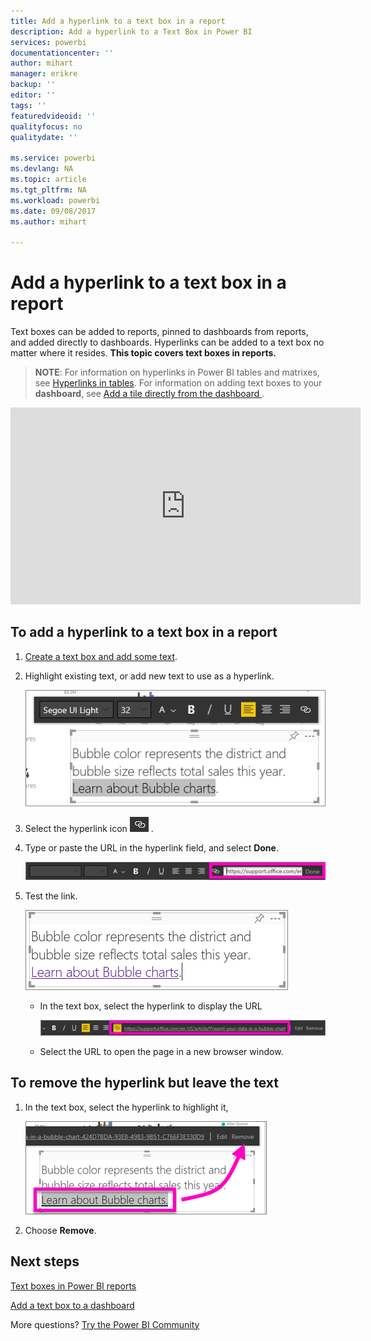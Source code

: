 ```yaml
---
title: Add a hyperlink to a text box in a report
description: Add a hyperlink to a Text Box in Power BI
services: powerbi
documentationcenter: ''
author: mihart
manager: erikre
backup: ''
editor: ''
tags: ''
featuredvideoid: ''
qualityfocus: no
qualitydate: ''

ms.service: powerbi
ms.devlang: NA
ms.topic: article
ms.tgt_pltfrm: NA
ms.workload: powerbi
ms.date: 09/08/2017
ms.author: mihart

---
```

# Add a hyperlink to a text box in a report
Text boxes can be added to reports, pinned to dashboards from reports, and added directly to dashboards. Hyperlinks can be added to a text box no matter where it resides. **This topic covers text boxes in reports.**

> **NOTE**: For information on hyperlinks in Power BI tables and matrixes, see [Hyperlinks in tables](powerbi-service-hyperlinks-in-tables.md). For information on adding text boxes to your **dashboard**, see [Add a tile directly from the dashboard ](powerbi-service-add-a-widget-to-a-dashboard.md). 
> 
> 

<iframe width="560" height="315" src="https://www.youtube.com/embed/_3q6VEBhGew#t=0m55s" frameborder="0" allowfullscreen></iframe>


## To add a hyperlink to a text box in a report
1. [Create a text box and add some text](powerbi-service-text-boxes-in-reports.md). 
2. Highlight existing text, or add new text to use as a hyperlink.
   
   ![](media/powerbi-service-add-a-hyperlink-to-a-text-box/power-bi-hyperlink-new.png)
3. Select the hyperlink icon  ![](media/powerbi-service-add-a-hyperlink-to-a-text-box/power-bi-hyperlink-icon.png) .
4. Type or paste the URL in the hyperlink field, and select **Done**.
   
   ![](media/powerbi-service-add-a-hyperlink-to-a-text-box/power-bi-add-link.png)
5. Test the link.  
   
   ![](media/powerbi-service-add-a-hyperlink-to-a-text-box/power-bi-test-link.png)
   
   * In the text box, select the hyperlink to display the URL
     
      ![](media/powerbi-service-add-a-hyperlink-to-a-text-box/power-bi-hyperlink-edit.png)
   * Select the URL to open the page in a new browser window.

## To remove the hyperlink but leave the text
1. In the text box, select the hyperlink to highlight it,
   
     ![](media/powerbi-service-add-a-hyperlink-to-a-text-box/power-bi-hyperlink-remove.png)
2. Choose **Remove**. 

## Next steps
[Text boxes in Power BI reports](powerbi-service-text-boxes-in-reports.md)

[Add a text box to a dashboard ](powerbi-service-add-a-widget-to-a-dashboard.md)

More questions? [Try the Power BI Community](http://community.powerbi.com/)

